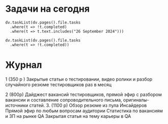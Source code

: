 # Задачи на сегодня

```dataviewjs
dv.taskList(dv.pages().file.tasks 
  .where(t => !t.completed)
  .where(t => t.text.includes("26 September 2024")))
```

```dataviewjs
dv.taskList(dv.pages().file.tasks 
  .where(t => !t.completed))
```
# Журнал
1 (350 р )
Закрытые статьи о тестировании, видео ролики и разбор случайного резюме тестировщиков раз в месяц

2 (800р)
Дайджест вакансий тестировщиков, прямой эфир с разбором вакансии и составление сопроводительного письма, оригиналы-источники статей.
3. (1100 р)
Обзор резюме из пула Инсайдеров  
Прямой эфир по любым вопросам аудитории
Статистика по вакансиям и ЗП на рынке QA
Закрытая статья на тему карьеры в QA
